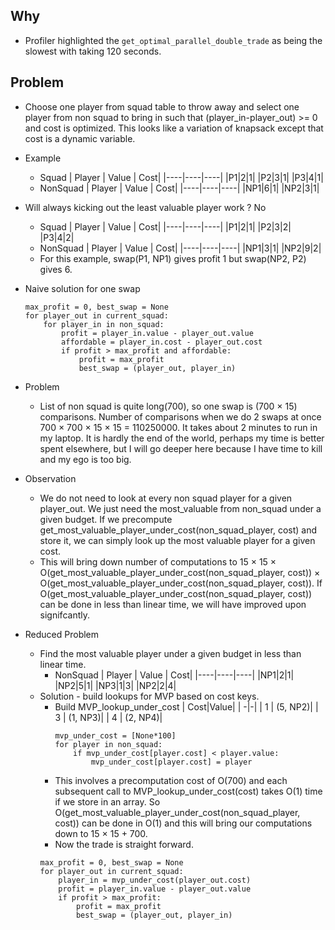 ## Why
- Profiler highlighted the `get_optimal_parallel_double_trade` as being the slowest with taking 120 seconds. 

## Problem 
- Choose one player from squad table to throw away and select one player from non squad to bring in such that (player_in-player_out) >= 0 and cost is optimized. This looks like a variation of knapsack except that cost is a dynamic variable. 

- Example
    - Squad 
        | Player | Value | Cost| 
        |----|----|----|
        |P1|2|1|
        |P2|3|1|
        |P3|4|1|
    - NonSquad
        | Player | Value | Cost| 
        |----|----|----|
        |NP1|6|1|
        |NP2|3|1|
- Will always kicking out the least valuable player work ? No 
    - Squad 
        | Player | Value | Cost| 
        |----|----|----|
        |P1|2|1|
        |P2|3|2|
        |P3|4|2|
    - NonSquad
        | Player | Value | Cost| 
        |----|----|----|
        |NP1|3|1|
        |NP2|9|2|
    - For this example, swap(P1, NP1) gives profit 1 but swap(NP2, P2) gives 6. 

- Naive solution for one swap
    ```
    max_profit = 0, best_swap = None
    for player_out in current_squad:
        for player_in in non_squad:
            profit = player_in.value - player_out.value
            affordable = player_in.cost - player_out.cost 
            if profit > max_profit and affordable:
                profit = max_profit
                best_swap = (player_out, player_in)
    ```
- Problem
    - List of non squad is quite long(700), so one swap is (700 $\times$ 15) comparisons. Number of comparisons when we do 2 swaps at once 700 $\times$ 700 $\times$ 15 $\times$ 15 = 110250000. It takes about 2 minutes to run in my laptop. It is hardly the end of the world, perhaps my time is better spent elsewhere, but I will go deeper here because I have time to kill and my ego is too big. 
- Observation
    - We do not need to look at every non squad player for a given player_out. We just need the most_valuable from non_squad under a given budget. If we precompute get_most_valuable_player_under_cost(non_squad_player, cost) and store it, we can simply look up the most valuable player for a given cost. 
    - This will bring down number of computations to 15 $\times$ 15 $\times$ O(get_most_valuable_player_under_cost(non_squad_player, cost)) $\times$ O(get_most_valuable_player_under_cost(non_squad_player, cost)). If O(get_most_valuable_player_under_cost(non_squad_player, cost)) can be done in less than linear time, we will have improved upon signifcantly. 
- Reduced Problem
    - Find the most valuable player under a given budget in less than linear time. 
        - NonSquad
            | Player | Value | Cost| 
            |----|----|----|
            |NP1|2|1|
            |NP2|5|1|
            |NP3|1|3|
            |NP2|2|4|
    - Solution - build lookups for MVP based on cost keys. 
        - Build MVP_lookup_under_cost
            | Cost|Value|
            | -|-|
            | 1 | (5, NP2)|
            | 3 | (1, NP3)|
            | 4 | (2, NP4)|
            ```
            mvp_under_cost = [None*100] 
            for player in non_squad:
                if mvp_under_cost[player.cost] < player.value:
                    mvp_under_cost[player.cost] = player
            ```
        - This involves a precomputation cost of O(700) and each subsequent call to MVP_lookup_under_cost(cost) takes O(1) time if we store in an array. So O(get_most_valuable_player_under_cost(non_squad_player, cost)) can be done in O(1) and this will bring our computations down to 15 $\times$ 15 + 700.
        - Now the trade is straight forward. 
        ```
        max_profit = 0, best_swap = None
        for player_out in current_squad:
            player_in = mvp_under_cost(player_out.cost)
            profit = player_in.value - player_out.value
            if profit > max_profit:
                profit = max_profit 
                best_swap = (player_out, player_in)
        ```
        

